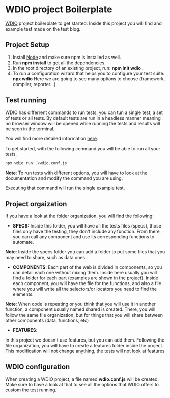 # WDIO project Boilerplate

[WDIO](https://webdriver.io/) project boilerplate to get started. Inside this project you will find and example test made on the test blog.

## Project Setup

 1. Install [Node](https://nodejs.org/en/) and make sure npm is installed as well.
 2. Run **npm install** to get all the dependencies.
 3. In the root directory of an existing project, run: **npm init wdio .**
 4. To run a configuration wizard that helps you to configure your test suite: **npx wdio**
    Here we are going to see many options to choose (framework, compiler, reporter...).

## Test running 

WDIO has differrent commands to run tests, you can tun a single test, a set of tests or all tests. By default tests are run in a headless manner meaning no browser window will be opened while running the tests and results will be seen in the terminal.

You will find more detailed information [here](https://webdriver.io/docs/organizingsuites/).

To get started, with the following command you will be able to run all your tests.

    npx wdio run .\wdio.conf.js


**Note**: To run tests with different options, you will have to look at the documentation and modify the command you are using.

Executing that command will run the single example test.

## Project orgaization

If you have a look at the folder organization, you will find the following:

 - **SPECS:** 
Inside this folder, you will have all the tests files (specs), those files only have the testing, they don't include any function. From there, you can call any component and use its corresponding functions to automate.

**Note**: Inside the specs folder you can add a folder to put some files that you may need to share, such as data ones. 

 - **COMPONENTS**:
Each part of the web is divided in components, so you can detail each one without mixing them. Inside here usually you will find a folder for each part (examples are shown in the project). 
Inside each component, you will have the file for the functions, and also a file where you will write all the selectors/or locators you need to find the elements.

**Note**: When code is repeating or you think that you will use it in another function, a component usually named shared is created. There, you will follow the same file organization, but for things that you will share between other components (data, functions, etc)
 	
 - **FEATURES**:
 
In this project we doesn't use features, but you can add them. Following the file organization, you will have to create a features folder inside the project. This modification will not change anything, the tests will not look at features

## WDIO configuration

When creating a WDIO project, a file named **wdio.conf.js** will be created. Make sure to have a look at that to see all the options that WDIO offers to custom the test running.